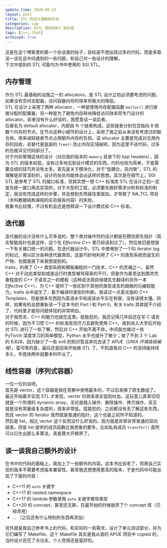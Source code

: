 ```yaml
---
update_time: 2020-05-15
layout: post
title: STL 的设计理解和杂谈
categories: cpp
description: 《STL 源码剖析》读后感
tags: [C++, Chat]
archived: true
---
```

这是在这个博客里的第一个杂谈类的帖子，目标是不想出现过多的代码，而是多取谈一谈在这中间遇到的一些问题，和自己对一些设计的理解。  
下文中提到的 STL 可能均为书中使用的 SGI STL。  

## 内存管理
作为 STL 最基础的设施之一的 allocators，是 STL 设计之初必须要考虑的问题。如果没有空间支配器，访问容器内存的效率将极大的降低。  
STL 在设计上采用了两种 allocator，一种是使用内存配置函数 `malloc()` 进行直接分配的配置器，另一种是为了避免内存碎块降低访问效率而专门设计的 allocator。前者没有什么好谈的，我愿意谈一谈后者。  
后者名为 default allocator，内部由 N 个链表构成，这些链表分别包含指向 8 倍数个内存的节点。在节点这种小细节的设计上，采用了我之前从来没有考虑过的联合体，用来减轻链表节点占用额外内存的负担。该 allocator 主要是完成对无用内存的回收，去替代更底层的 `free()` 防止内存区域破碎。因为这里不谈代码，过多的也就详见代码部分了。  
对于内存管理这块的设计（对应我的版本的 `memory` 目录下的 hpp headers），因为 STL 的版本较低，没有过多地见到设计模式的东西，代码也较为简单，于是需要总结的技巧并没有太多。首先是关于模块化，对于“低耦合，高内聚”，STL 的理解是非常深刻的，设计的处处均能体会出这样的思想。其次是在细节上，SGI STL 是参考了 STL 的接口标准，但其实想一想 C++ 标准库 STL 在设计之初一定是先统一接口再去实现的，对于大型的工程，必须要先做好需求分析和标准的制定，我没有完成这样的步骤，并且想到东西就往里面加，才导致了 NA_TCL 项目（本科数据结构课程的实验报告内容）的失败。  
我看书比较慢，不过有机会还是想拜读一下设计模式和 C++ 标准。  

## 迭代器
迭代器的设计没有什么可多说的，整个类对操作符的设计都是在模仿原生指针（其实智能指针也是这样，这个在 *Effective C++* 里已经读到过了）。然后依旧是想提一下有关接口统一的问题。在迭代器设计中，STL 中使用到了一个叫 iterator tag 的标记，用以区分各种迭代器类型。这是巧妙地利用了 C++ 的类型系统而诞生的产物，也就是接下来我想提到的。  
traits，利用了 C++ 类型系统和模板编程的一门技术，C++ 的灵魂之一。虽然 C++ 对于动态类型抑或是运行时类型被骂得臭的不行，但是作为甚至达到图灵完备程度的 C++ 子语言之一的模板（这种说法源自侯捷先生翻译的另外一本 *Effective C++*），为 C++ 提供了一些区别于其他同类型语言的细微的元编程能力。traits 从中诞生了，基于编译时类型的判断。我读过一点英文版的 *C++ Templates*，但是很多东西因为英语水平和阅读水平实在有限，没有读得太懂。同样，如果有机会想重新读一下这本书的 Part I 和 Part II。有关 traits 具体就不介绍了，代码里才能将问题体现的非常明白。  
对于我而言，C++ 的魅力也就在这里。挺尴尬的，我还记得几年前还在写 C 语言的时候，因为不习惯 C++ 的标准库而尽力去避免使用 C++。直到进入大学后开始对 STL 进行了一些了解，然后对 C++ 开始不离不弃。中间我也做过一些 PyTorch 深度学习的简单模型，Python 水平也提升了微少；做了不到 3 个 Lab 的 6.828，因为缺少了一些 xv6 的知识暂且弃坑去读了 APUE（*UNIX 环境高级编程*）。蛮可笑的是，最后还是回来开始做 STL 了。不知道我对 C++ 的坚持能持续多久，毕竟快两年就要本科毕业了。  

## 线性容器（序列式容器）
一位一位的谈吧。  
首先是 vector，这个容器是我在竞赛中使用最多的，不过后来换了原生数组了。最近开始着手实现 STL 才发现，vector 的效率其实低到吐血，这玩意儿真真切切就是一个所谓的 dynamic array，无论是插入操作、删除操作、拷贝操作，反正就是没有常量级复杂度的，效率非常低。蛮尴尬的，之前都没有去了解这些东西。而且 vector 的 iterator 竟然就是普通的指针，这个也是之前所不知道的。  
然后是 list，相比 vector 这个反而没什么好说的，因为就是非常非常普通的双向链表。但是 list 提供的成员函数比我想象的要多，比如私有成员 `transfer()` 竟然可以衍生出那么多算法，真是算大开眼界了。





## 谈一谈我自己额外的设计
在书中的代码的基础上，我加上了一些额外的内容。这本书比较老了，而我自己实现的版本不需要考虑版本兼容性，甚至我还想使用更高的版本，于是代码中可能出现了下面的内容：  
- C++11 的 `auto` 关键字
- C++17 的 nested namespace
- C++17 的 lambda 参数使用 `auto` 关键字推导类型
- C++20 的 concept，甚至还无聊，在最开始的时候就弄了个 concept 库（已经弃用）
- ... （之后还有什么特别的东西再添加）

另外就是我自己参考书上的代码，和实际的一些需求，设计了单元测试部分，并为它们编写了 Makefile。这个 Makefile 其实是我从我的 APUE 项目中 copied 的，当时设计还花了点功夫，个人觉得还是蛮好的。  